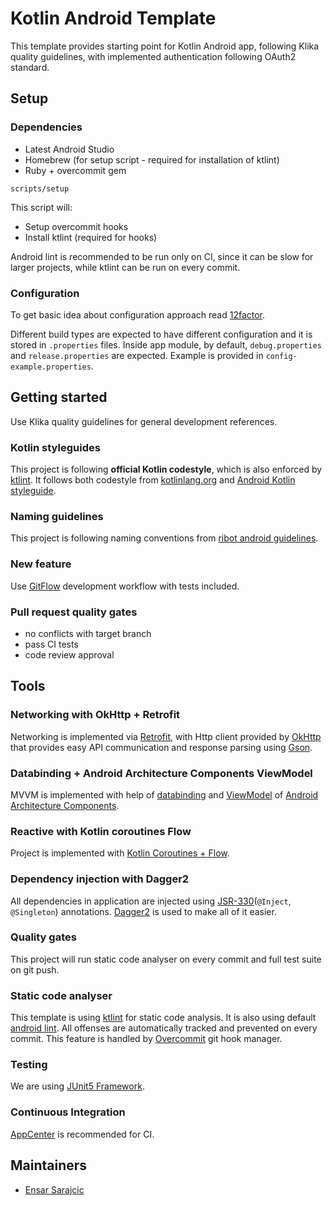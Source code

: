 # Kotlin Android Template

This template provides starting point for Kotlin Android app, following Klika quality guidelines, with implemented authentication following OAuth2 standard.

## Setup

### Dependencies

* Latest Android Studio
* Homebrew (for setup script - required for installation of ktlint)
* Ruby + overcommit gem

```
scripts/setup
```

This script will:
 * Setup overcommit hooks
 * Install ktlint (required for hooks)

Android lint is recommended to be run only on CI, since it can be slow for larger projects, while ktlint can be run on every commit.

### Configuration

To get basic idea about configuration approach read [12factor](https://12factor.net/).

Different build types are expected to have different configuration and it is stored in `.properties` files. Inside app module, by default, `debug.properties` and `release.properties` are expected. Example is provided in `config-example.properties`.

## Getting started

Use Klika quality guidelines for general development references.

### Kotlin styleguides

This project is following **official Kotlin codestyle**, which is also enforced by [ktlint](https://github.com/shyiko/ktlint). It follows both codestyle from [kotlinlang.org](https://kotlinlang.org/docs/reference/coding-conventions.html) and [Android Kotlin styleguide](https://developer.android.com/kotlin/style-guide).

### Naming guidelines

This project is following naming conventions from [ribot android guidelines](https://github.com/ribot/android-guidelines/blob/master/project_and_code_guidelines.md).

### New feature

Use [GitFlow](https://www.atlassian.com/git/tutorials/comparing-workflows/gitflow-workflow) development workflow with tests included.

### Pull request quality gates

- no conflicts with target branch
- pass CI tests
- code review approval

## Tools

### Networking with OkHttp + Retrofit

Networking is implemented via [Retrofit](https://square.github.io/retrofit/), with Http client provided by [OkHttp](http://square.github.io/okhttp/) that provides easy API communication and response parsing using [Gson](https://github.com/google/gson).

### Databinding + Android Architecture Components ViewModel

MVVM is implemented with help of [databinding](https://developer.android.com/topic/libraries/data-binding/) and [ViewModel](https://developer.android.com/topic/libraries/architecture/viewmodel) of [Android Architecture Components](https://developer.android.com/topic/libraries/architecture/).

### Reactive with Kotlin coroutines Flow

Project is implemented with [Kotlin Coroutines + Flow](https://kotlinlang.org/docs/reference/coroutines/flow.html).

### Dependency injection with Dagger2

All dependencies in application are injected using [JSR-330](https://www.jcp.org/en/jsr/detail?id=330)(`@Inject`, `@Singleton`) annotations. [Dagger2](https://google.github.io/dagger/) is used to make all of it easier. 

### Quality gates

This project will run static code analyser on every commit and full test suite on git push.

### Static code analyser

This template is using [ktlint](https://github.com/shyiko/ktlint) for static code analysis. It is also using default [android lint](https://developer.android.com/studio/write/lint). All offenses are automatically tracked and prevented on every commit. This feature is handled by [Overcommit](https://github.com/brigade/overcommit) git hook manager.

### Testing

We are using [JUnit5 Framework](https://junit.org/junit5/docs/current/user-guide/).

### Continuous Integration

[AppCenter](https://appcenter.ms) is recommended for CI.

## Maintainers

- [Ensar Sarajcic](https://github.com/esensar)
